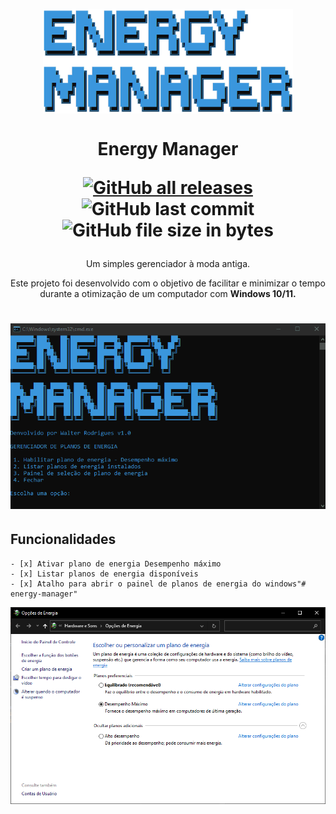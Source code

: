 <p align="center">
  <img width="400" align="center" src="Screenshots/1.png">
</p>
<h1 align="center">Energy Manager
    <p align="center">
        <a href="https://codeload.github.com/waltinho17/EnergyManager/zip/refs/heads/main"><img alt="GitHub all releases" src="https://img.shields.io/github/downloads/waltinho17/EnergyManager/total?label=download"></a>
        <img alt="GitHub last commit" src="https://img.shields.io/github/last-commit/waltinho17/EnergyManager?label=last%20update">
        <img alt="GitHub file size in bytes" src="https://img.shields.io/github/size/waltinho17/EnergyManager/Energy-manager.bat">
    </p>
</h1>
<p align="center">
  Um simples gerenciador à moda antiga.
</p>
<p align="center">Este projeto foi desenvolvido com o objetivo de facilitar e minimizar o tempo durante a otimização de um computador com <b>Windows 10/11.</b></p>
<h1 align="center">
    <img alt="Energy Manager" title="Energy Manager" src="Screenshots/Animação.gif"/>
</h1>

    
## Funcionalidades

    - [x] Ativar plano de energia Desempenho máximo
    - [x] Listar planos de energia disponíveis
    - [x] Atalho para abrir o painel de planos de energia do windows"# energy-manager" 


<img src="Screenshots/2.png"/>